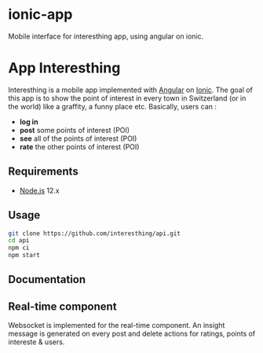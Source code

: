 # ionic-app
Mobile interface for interesthing app, using angular on ionic.

# App Interesthing

Interesthing is a mobile app implemented with [Angular][angular] on [Ionic][ionic]. The goal of this app is to show the point of interest in every town in Switzerland (or in the world) like a graffity, a funny place etc. Basically, users can : 

* **log in**
* **post** some points of interest (POI)
* **see** all of the points of interest (POI)
* **rate** the other points of interest (POI)

## Requirements

* [Node.js][node] 12.x

## Usage

```bash
git clone https://github.com/interesthing/api.git
cd api
npm ci
npm start
```

## Documentation


## Real-time component 

Websocket is implemented for the real-time component. An insight message is generated on every post and delete actions for ratings, points of intereste & users.


[ionic]: https://ionicframework.com/docs
[angular]: https://angular.io/docs
[node]: https://nodejs.org/
[api]: https://interesthing.herokuapp.com/
